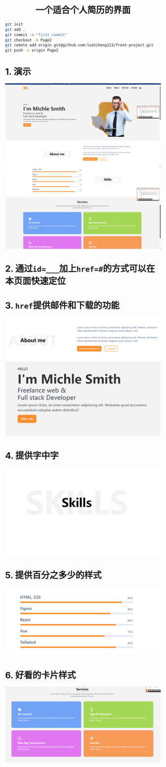 <h1 align="center">一个适合个人简历的界面</h1>

```sh
git init
git add .
git commit -m "first commit"
git checkout -b Page2
git remote add origin git@github.com:lushiheng123/front-project.git
git push -u origin Page2
```

# 1. 演示

![alt text](README_Images/README/image-1.png)
![alt text](README_Images/README/image-2.png)

# 2. 通过`id=___`加上`href=#`的方式可以在本页面快速定位

# 3. `href`提供邮件和下载的功能

![alt text](README_Images/README/image-4.png)
![alt text](README_Images/README/image-5.png)

# 4. 提供字中字

![alt text](README_Images/README/image-6.png)

# 5. 提供百分之多少的样式

![alt text](README_Images/README/image-7.png)

# 6. 好看的卡片样式

![alt text](README_Images/README/image-8.png)

